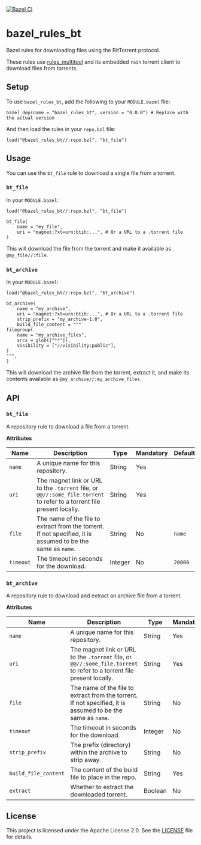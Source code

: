 [![Bazel CI](https://github.com/filmil/bazel_rules_bt/actions/workflows/main.yml/badge.svg)](https://github.com/filmil/bazel_rules_bt/actions/workflows/main.yml)

# bazel_rules_bt

Bazel rules for downloading files using the BitTorrent protocol.

These rules use [rules_multitool](https://github.com/filmil/rules_multitool) and its embedded `rain` torrent client to download files from torrents.

## Setup

To use `bazel_rules_bt`, add the following to your `MODULE.bazel` file:

```starlark
bazel_dep(name = "bazel_rules_bt", version = "0.0.0") # Replace with the actual version
```

And then load the rules in your `repo.bzl` file:

```starlark
load("@bazel_rules_bt//:repo.bzl", "bt_file")
```

## Usage

You can use the `bt_file` rule to download a single file from a torrent.

### `bt_file`

In your `MODULE.bazel`:

```starlark
load("@bazel_rules_bt//:repo.bzl", "bt_file")

bt_file(
    name = "my_file",
    uri = "magnet:?xt=urn:btih:...", # Or a URL to a .torrent file
)
```

This will download the file from the torrent and make it available as `@my_file//:file`.

### `bt_archive`

In your `MODULE.bazel`:

```starlark
load("@bazel_rules_bt//:repo.bzl", "bt_archive")

bt_archive(
    name = "my_archive",
    uri = "magnet:?xt=urn:btih:...", # Or a URL to a .torrent file
    strip_prefix = "my_archive-1.0",
    build_file_content = """
filegroup(
    name = "my_archive_files",
    srcs = glob(["**"]),
    visibility = ["//visibility:public"],
)
""",
)
```

This will download the archive file from the torrent, extract it, and make its contents available as `@my_archive//:my_archive_files`.

## API

### `bt_file`

A repository rule to download a file from a torrent.

**Attributes**

| Name      | Description                                                                 | Type   | Mandatory | Default |
|-----------|-----------------------------------------------------------------------------|--------|-----------|---------|
| `name`    | A unique name for this repository.                                          | String | Yes       |         |
| `uri`     | The magnet link or URL to the `.torrent` file, or `@@//:some_file.torrent` to refer to a torrent file present locally.                              | String | Yes       |         |
| `file`    | The name of the file to extract from the torrent. If not specified, it is assumed to be the same as `name`. | String | No        | `name`  |
| `timeout` | The timeout in seconds for the download.                                    | Integer| No        | `20000`|

### `bt_archive`

A repository rule to download and extract an archive file from a torrent.

**Attributes**

| Name                 | Description                                                                 | Type   | Mandatory | Default |
|----------------------|-----------------------------------------------------------------------------|--------|-----------|---------|
| `name`               | A unique name for this repository.                                          | String | Yes       |         |
| `uri`                | The magnet link or URL to the `.torrent` file, or `@@//:some_file.torrent` to refer to a torrent file present locally.                              | String | Yes       |         |
| `file`               | The name of the file to extract from the torrent. If not specified, it is assumed to be the same as `name`. | String | No        | `name`  |
| `timeout`            | The timeout in seconds for the download.                                    | Integer| No        | `20000`|
| `strip_prefix`       | The prefix (directory) within the archive to strip away.                    | String | No        | `''`    |
| `build_file_content` | The content of the build file to place in the repo.                         | String | Yes       |         |
| `extract`            | Whether to extract the downloaded torrent.                                  | Boolean| No        | `True`  |

## License

This project is licensed under the Apache License 2.0. See the [LICENSE](LICENSE) file for details.

